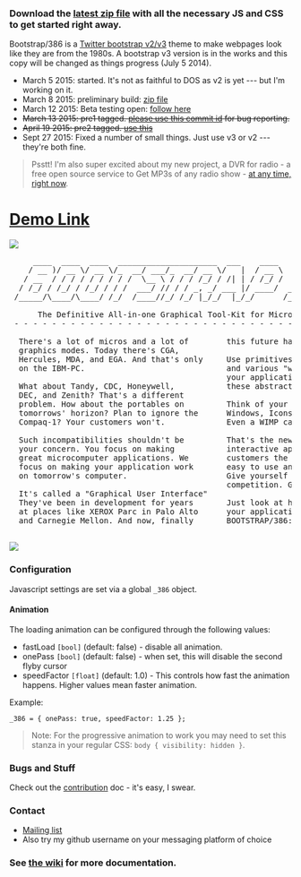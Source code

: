 ### Download the [latest zip file](https://github.com/kristopolous/BOOTSTRA.386/blob/master/bootstra.386-latest-v2.zip?raw=true) with all the necessary JS and CSS to get started right away.

Bootstrap/386 is a [Twitter bootstrap v2/v3](http://twitter.github.io/bootstrap/) theme to make webpages look like they are from the 1980s. 
A bootstrap v3 version is in the works and this copy will be changed as things progress (July 5 2014).
 
 * March 5 2015: started. It's not as faithful to DOS as v2 is yet --- but I'm working on it.
 * March 8 2015: preliminary build: [zip file](https://github.com/kristopolous/BOOTSTRA.386/blob/master/bootstra.386-latest-v3.zip?raw=true)
 * March 12 2015: Beta testing open: [follow here](https://github.com/kristopolous/BOOTSTRA.386/issues/7)
 * <s>March 13 2015: pre1 tagged. [please use this commit id](https://github.com/kristopolous/BOOTSTRA.386/tree/bs3-pre1) for bug reporting.</s>
 * <s>April 19 2015: pre2 tagged. [use this](https://github.com/kristopolous/BOOTSTRA.386/tree/bs3-pre2)</s>
 * Sept 27 2015: Fixed a number of small things. Just use v3 or v2 --- they're both fine.

> Psstt! I'm also super excited about my new project, a DVR for radio - a free open source service to Get MP3s of any radio show - [at any time, right now](https://indycast.net).

# [Demo Link](http://kristopolous.github.io/BOOTSTRA.386/)

<a href=http://i.imgur.com/chWpJfb.jpg><img src=http://i.imgur.com/chWpJfbl.jpg></a>
<pre>
     ____  ____  ____  _____________________  ___    ____        __   _____ ____  _____
    / __ )/ __ \/ __ \/_  __/ ___/_  __/ __ \/   |  / __ \     _/_/  |__  /( __ )/ ___/
   / __  / / / / / / / / /  \__ \ / / / /_/ / /| | / /_/ /   _/_/     /_ &lt;/ __  / __ \ 
  / /_/ / /_/ / /_/ / / /  ___/ // / / _, _/ ___ |/ ____/  _/_/     ___/ / /_/ / /_/ / 
 /_____/\____/\____/ /_/  /____//_/ /_/ |_/_/  |_/_/      /_/      /____/\____/\____/  

      The Definitive All-in-one Graphical Tool-Kit for Micros and Terminals.  
 - - - - - - - - - - - - - - - - - - - - - - - - - - - - - - - - - - - - - - - - - - 

  There's a lot of micros and a lot of        this future has arrived.
  graphics modes. Today there's CGA,          
  Hercules, MDA, and EGA. And that's only     Use primitives like buttons, "toolbars"
  on the IBM-PC.                              and various "widgets" that will control
                                              your application. We handle rendering
  What about Tandy, CDC, Honeywell,           these abstractions on screen for you.
  DEC, and Zenith? That's a different          
  problem. How about the portables on         Think of your software in terms of
  tomorrows' horizon? Plan to ignore the      Windows, Icons, Menus, and Pull-Downs.
  Compaq-1? Your customers won't.             Even a WIMP can do it (TM).
                                              
  Such incompatibilities shouldn't be         That's the new paradigm of full-screen
  your concern. You focus on making           interactive applications. Give your
  great microcomputer applications. We        customers the rich interface that are
  focus on making your application work       easy to use and also, easy to create.
  on tomorrow's computer.                     Give yourself that one-leg up on your
                                              competition. GUI is Good. GUI is God.
  It's called a "Graphical User Interface"    
  They've been in development for years       Just look at how beautiful
  at places like XEROX Parc in Palo Alto      your application can look with
  and Carnegie Mellon. And now, finally       BOOTSTRAP/386:

</pre>

<img src=http://i.imgur.com/CZKrANV.png>


### Configuration

Javascript settings are set via a global `_386` object.

#### Animation
The loading animation can be configured through the following values:

  * fastLoad `[bool]` (default: false) - disable all animation.
  * onePass `[bool]` (default: false) - when set, this will disable the second flyby cursor
  * speedFactor `[float]` (default: 1.0) - This controls how fast the animation happens. Higher values mean faster animation.

Example:

    _386 = { onePass: true, speedFactor: 1.25 };

> Note: For the progressive animation to work you may need to set this stanza in your regular CSS: `body { visibility: hidden }`.

### Bugs and Stuff

Check out the [contribution](https://github.com/kristopolous/BOOTSTRA.386/blob/master/CONTRIBUTING.md) doc - it's easy, I swear.

### Contact

 * [Mailing list](https://groups.google.com/forum/#!forum/bootstra-386)
 * Also try my github username on your messaging platform of choice 

### See [the wiki](https://github.com/kristopolous/BOOTSTRA.386/wiki/) for more documentation.
